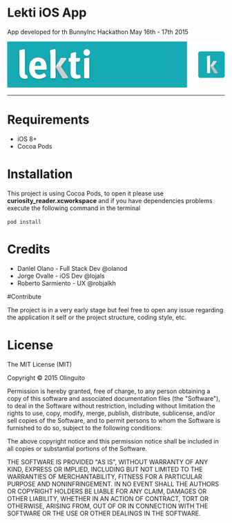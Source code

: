 # Lekti iOS App
App developed for th BunnyInc Hackathon May 16th - 17th 2015


![picture alt](https://github.com/lojals/curiosity_reader/blob/master/imgs/banner.png "Lekti App")


- - - -

# Requirements

* iOS 8+
* Cocoa Pods

# Installation

This project is using Cocoa Pods, to open it please use **curiosity_reader.xcworkspace** and if you have dependencies problems execute the following command in the terminal

`pod install`

# Credits

* Daniel Olano - Full Stack Dev @olanod
* Jorge Ovalle - iOS Dev @lojals
* Roberto Sarmiento - UX @robjalkh

#Contribute

The project is in a very early stage but feel free to open any issue regarding the application it self or the project structure, coding style, etc.

# License

The MIT License (MIT)

Copyright © 2015 Olinguito

Permission is hereby granted, free of charge, to any person obtaining a copy
of this software and associated documentation files (the "Software"), to deal
in the Software without restriction, including without limitation the rights
to use, copy, modify, merge, publish, distribute, sublicense, and/or sell
copies of the Software, and to permit persons to whom the Software is
furnished to do so, subject to the following conditions:

The above copyright notice and this permission notice shall be included in
all copies or substantial portions of the Software.

THE SOFTWARE IS PROVIDED "AS IS", WITHOUT WARRANTY OF ANY KIND, EXPRESS OR
IMPLIED, INCLUDING BUT NOT LIMITED TO THE WARRANTIES OF MERCHANTABILITY,
FITNESS FOR A PARTICULAR PURPOSE AND NONINFRINGEMENT. IN NO EVENT SHALL THE
AUTHORS OR COPYRIGHT HOLDERS BE LIABLE FOR ANY CLAIM, DAMAGES OR OTHER
LIABILITY, WHETHER IN AN ACTION OF CONTRACT, TORT OR OTHERWISE, ARISING FROM,
OUT OF OR IN CONNECTION WITH THE SOFTWARE OR THE USE OR OTHER DEALINGS IN
THE SOFTWARE.
